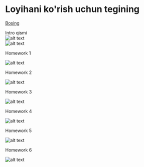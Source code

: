 # Loyihani ko'rish uchun tegining

[Bosing](https://lesson67html.netlify.app)

Intro qismi
<br/>
![alt text](image.png)
<br/>
![alt text](image-1.png)

Homework 1

![alt text](image-2.png)

Homework 2

![alt text](image-3.png)

Homework 3

![alt text](image-4.png)

Homework 4

![alt text](image-5.png)

Homework 5

![alt text](image-6.png)

Homework 6

![alt text](image-7.png)